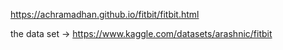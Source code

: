 https://achramadhan.github.io/fitbit/fitbit.html

the data set -> https://www.kaggle.com/datasets/arashnic/fitbit

